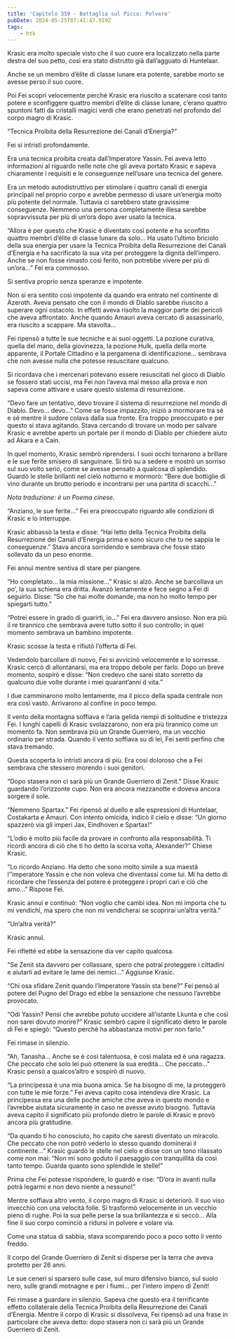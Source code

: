 ```yaml
---
title: 'Capitolo 359 - Battaglia sul Picco: Polvere'
pubDate: 2024-05-25T07:41:47.919Z
tags:
    - htk
---
```


Krasic era molto speciale visto che il suo cuore era localizzato nella parte destra del suo petto, così era stato distrutto già dall’agguato di Huntelaar.

Anche se un membro d’élite di classe lunare era potente, sarebbe morto se avesse perso il suo cuore.

Poi Fei scoprì velocemente perché Krasic era riuscito a scatenare così tanto potere e sconfiggere quattro membri d’élite di classe lunare, c’erano quattro spuntoni fatti da cristalli magici verdi che erano penetrati nel profondo del corpo magro di Krasic.

“Tecnica Proibita della Resurrezione dei Canali d’Energia?”

Fei si intristì profondamente.

Era una tecnica proibita creata dall’Imperatore Yassin. Fei aveva letto informazioni al riguardo nelle note che gli aveva portato Krasic e sapeva chiaramente i requisiti e le conseguenze nell’usare una tecnica del genere.

Era un metodo autodistruttivo per stimolare i quattro canali di energia principali nel proprio corpo e avrebbe permesso di usare un’energia molto più potente del normale. Tuttavia ci sarebbero state gravissime conseguenze. Nemmeno una persona completamente illesa sarebbe sopravvissuta per più di un’ora dopo aver usato la tecnica.

“Allora è per questo che Krasic è diventato così potente e ha sconfitto quattro membri d’élite di classe lunare da solo… Ha usato l’ultimo briciolo della sua energia per usare la Tecnica Proibita della Resurrezione dei Canali d’Energia e ha sacrificato la sua vita per proteggere la dignità dell’impero. Anche se non fosse rimasto così ferito, non potrebbe vivere per più di un’ora…” Fei era commosso.

Si sentiva proprio senza speranze e impotente.

Non si era sentito così impotente da quando era entrato nel continente di Azeroth. Aveva pensato che con il mondo di Diablo sarebbe riuscito a superare ogni ostacolo. In effetti aveva risolto la maggior parte dei pericoli che aveva affrontato. Anche quando Amauri aveva cercato di assassinarlo, era riuscito a scappare. Ma stavolta…

Fei ripensò a tutte le sue tecniche e ai suoi oggetti. La pozione curativa, quella del mano, della giovinezza, la pozione Hulk, quella della morte apparente, il Portale Cittadino e la pergamena di identificazione… sembrava che non avesse nulla che potesse resuscitare qualcuno.

Si ricordava che i mercenari potevano essere resuscitati nel gioco di Diablo se fossero stati uccisi, ma Fei non l’aveva mai messo alla prova e non sapeva come attivare e usare questo sistema di resurrezione.

“Devo fare un tentativo, devo trovare il sistema di resurrezione nel mondo di Diablo. Devo… devo…” Come se fosse impazzito, iniziò a mormorare tra sé e sé mentre il sudore colava dalla sua fronte. Era troppo preoccupato e per questo si stava agitando. Stava cercando di trovare un modo per salvare Krasic e avrebbe aperto un portale per il mondo di Diablo per chiedere aiuto ad Akara e a Cain.

In quel momento, Krasic sembrò riprendersi. I suoi occhi tornarono a brillare e le sue ferite smisero di sanguinare. Si tirò su a sedere e mostrò un sorriso sul suo volto serio, come se avesse pensato a qualcosa di splendido. Guardò le stelle brillanti nel cielo notturno e mormorò: “Bere due bottiglie di vino durante un brutto periodo e incontrarsi per una partita di scacchi…”

<em>Nota traduzione: è un Poema cinese.</em>

“Anziano, le sue ferite…” Fei era preoccupato riguardo alle condizioni di Krasic e lo interruppe.

Krasic abbassò la testa e disse: “Hai letto della Tecnica Proibita della Resurrezione dei Canali d’Energia prima e sono sicuro che tu ne sappia le conseguenze.” Stava ancora sorridendo e sembrava che fosse stato sollevato da un peso enorme.

Fei annuì mentre sentiva di stare per piangere.

“Ho completato… la mia missione…” Krasic si alzò. Anche se barcollava un po’, la sua schiena era dritta. Avanzò lentamente e fece segno a Fei di seguirlo. Disse: “So che hai molte domande, ma non ho molto tempo per spiegarti tutto.”

“Potrei essere in grado di guarirti, io…” Fei era davvero ansioso. Non era più il re tirannico che sembrava avere tutto sotto il suo controllo; in quel momento sembrava un bambino impotente.

Krasic scosse la testa e rifiutò l’offerta di Fei.

Vedendolo barcollare di nuovo, Fei si avvicinò velocemente e lo sorresse. Krasic cercò di allontanarsi, ma era troppo debole per farlo. Dopo un breve momento, sospirò e disse: “Non credevo che sarei stato sorretto da qualcuno due volte durante i miei quarant’anni d vita.”

I due camminarono molto lentamente, ma il picco della spada centrale non era così vasto. Arrivarono al confine in poco tempo.

Il vento della montagna soffiava e  l’aria gelida riempì di solitudine e tristezza Fei. I lunghi capelli di Krasic svolazzarono, non era più tirannico come un momento fa. Non sembrava più un Grande Guerriero, ma un vecchio ordinario per strada. Quando il vento soffiava su di lei, Fei sentì perfino che stava tremando.

Questa scoperta lo intristì ancora di più. Era così doloroso che a Fei sembrava che stessero morendo i suoi genitori.

“Dopo stasera non ci sarà più un Grande Guerriero di Zenit.” Disse Krasic guardando l’orizzonte cupo. Non era ancora mezzanotte e doveva ancora sorgere il sole.

“Nemmeno Spartax.” Fei ripensò al duello e alle espressioni di Huntelaar, Costakarta e Amauri. Con intento omicida, indicò il cielo e disse: “Un giorno spazzerò via gli imperi Jax, Eindhoven e Spartax!”

“L’odio è molto più facile da provare in confronto alla responsabilità. Ti ricordi ancora di ciò che ti ho detto la scorsa volta, Alexander?” Chiese Krasic.

“Lo ricordo Anziano. Ha detto che sono molto simile a sua maestà l’’imperatore Yassin e che non voleva che diventassi come lui. Mi ha detto di ricordare che l’essenza del potere è proteggere i propri cari e ciò che amo…” Rispose Fei.

Krasic annuì e continuò: “Non voglio che cambi idea. Non mi importa che tu mi vendichi, ma spero che non mi vendicherai se scoprirai un’altra verità.”

“Un’altra verità?”

Krasic annuì.

Fei rifletté ed ebbe la sensazione dia ver capito qualcosa.

“Se Zenit sta davvero per collassare, spero che potrai proteggere i cittadini e aiutarli ad evitare le lame dei nemici…” Aggiunse Krasic.

“Chi osa sfidare Zenit quando l’Imperatore Yassin sta bene?” Fei pensò al potere del Pugno del Drago ed ebbe la sensazione che nessuno l’avrebbe provocato.

“Odi Yassin? Pensi che avrebbe potuto uccidere all’istante Lkunta e che così non sarei dovuto morire?” Krasic sembrò capire il significato dietro le parole di Fei e spiegò: “Questo perché ha abbastanza motivi per non farlo.”

Fei rimase in silenzio.

“Ah, Tanasha… Anche se è così talentuosa, è così malata ed è una ragazza. Che peccato che solo lei può ottenere la sua eredità… Che peccato…” Krasic pensò a qualcos’altro e sospirò di nuovo.

“La principessa è una mia buona amica. Se ha bisogno di me, la proteggerò con tutte le mie forze.” Fei aveva capito cosa intendeva dire Krasic. La principessa era una delle poche amiche che aveva in questo mondo e l’avrebbe aiutata sicuramente in caso ne avesse avuto bisogno. Tuttavia aveva capito il significato più profondo dietro le parole di Krasic e provò ancora più gratitudine.

“Da quando ti ho conosciuto, ho capito che saresti diventato un miracolo. Che peccato che non potrò vederlo io stesso quando dominerai il continente…” Krasic guardò le stelle nel cielo e disse con un tono rilassato come non mai: “Non mi sono goduto il paesaggio con tranquillità da così tanto tempo. Guarda quanto sono splendide le stelle!”

Prima che Fei potesse rispondere, lo guardò e rise: “D’ora in avanti nulla potrà legarmi e non devo niente a nessuno!”

Mentre soffiava altro vento, il corpo magro di Krasic si deteriorò. Il suo viso invecchiò con una velocità folle. Si trasformò velocemente in un vecchio pieno di rughe. Poi la sua pelle perse la sua brillantezza e si seccò… Alla fine il suo corpo cominciò a ridursi in polvere e volare via.

Come una statua di sabbia, stava scomparendo poco a poco sotto il vento freddo.

Il corpo del Grande Guerriero di Zenit si disperse per la terra che aveva protetto per 26 anni.

Le sue ceneri si sparsero sulle case, sul muro difensivo bianco, sul suolo nero, sulle grandi motnagne e per i fiumi… per l’intero impero di Zenit!

Fei rimase a guardare in silenzio. Sapeva che questo era il terrificante effetto collaterale della Tecnica Proibita della Resurrezione dei Canali d’Energia. Mentre il corpo di Krasic si dissolveva, Fei ripensò ad una frase in particolare che aveva detto: dopo stasera non ci sarà più un Grande Guerriero di Zenit.
